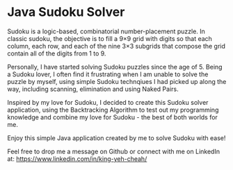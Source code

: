 # Java Sudoku Solver
Sudoku is a logic-based, combinatorial number-placement puzzle. In classic sudoku, the objective is to fill a 9×9 grid with digits so that each column, each row, and each of the nine 3×3 subgrids that compose the grid contain all of the digits from 1 to 9.

Personally, I have started solving Sudoku puzzles since the age of 5. Being a Sudoku lover, I often find it frustrating when I am unable to solve the puzzle by myself, using simple Sudoku technqiues I had picked up along the way, including scanning, elimination and using Naked Pairs.

Inspired by my love for Sudoku, I decided to create this Sudoku solver application, using the Backtracking Algorithm to test out my programming knowledge and combine my love for Sudoku - the best of both worlds for me.

Enjoy this simple Java application created by me to solve Sudoku with ease!



Feel free to drop me a message on Github or connect with me on LinkedIn at: https://www.linkedin.com/in/king-yeh-cheah/
